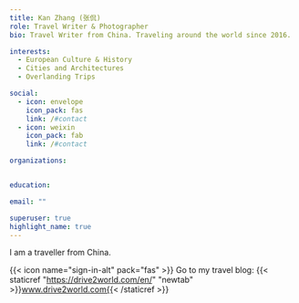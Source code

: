 ```yaml
---
title: Kan Zhang (张侃)
role: Travel Writer & Photographer
bio: Travel Writer from China. Traveling around the world since 2016. 

interests:
  - European Culture & History
  - Cities and Architectures
  - Overlanding Trips

social:
  - icon: envelope
    icon_pack: fas
    link: /#contact
  - icon: weixin
    icon_pack: fab
    link: /#contact

organizations:


education:

email: ""

superuser: true
highlight_name: true
---
```


I am a traveller from China.

{{< icon name="sign-in-alt" pack="fas" >}} Go to my travel blog: {{< staticref "https://drive2world.com/en/" "newtab" >}}www.drive2world.com{{< /staticref >}}

